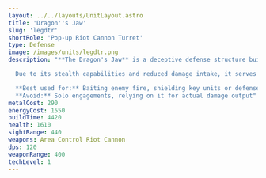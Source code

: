 ```yaml
---
layout: ../../layouts/UnitLayout.astro
title: 'Dragon''s Jaw'
slug: 'legdtr'
shortRole: 'Pop-up Riot Cannon Turret'
type: Defense
image: /images/units/legdtr.png
description: "**The Dragon's Jaw** is a deceptive defense structure built to draw enemy fire and shield more valuable targets. Mimicking high-priority threats, it misleads opponents and absorbs damage that would otherwise cripple core assets.

  Due to its stealth capabilities and reduced damage intake, it serves well as a frontline misdirection tool. However, its actual firepower and utility are limited, so it should always be paired with real threats.

  **Best used for:** Baiting enemy fire, shielding key units or defenses  
  **Avoid:** Solo engagements, relying on it for actual damage output"
metalCost: 290
energyCost: 1550
buildTime: 4420
health: 1610
sightRange: 440
weapons: Area Control Riot Cannon
dps: 120
weaponRange: 400
techLevel: 1
---
```

